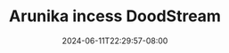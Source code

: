 --- 
title: "Arunika incess  DoodStream"
description: "video  video bokep Arunika incess  DoodStream  tele   terbaru"
date: 2024-06-11T22:29:57-08:00
file_code: "sqhlwossyeio"
draft: false
cover: "oj9k3aqhhlg2ucl0.jpg"
tags: ["Arunika", "incess", "DoodStream", "bokep-indo", "bokep-viral", "bokep-ig"]
length: 431
fld_id: "1484066"
foldername: "Arunika"
categories: ["Arunika"]
views: 0
---